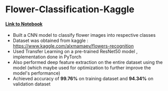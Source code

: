 # Flower-Classification-Kaggle

#### <a href="https://github.com/soumitri2001/Flower-Classification-Kaggle/blob/main/Flower_Classification_Pytorch.ipynb">Link to Notebook</a>

- Built a CNN model to classify flower images into respective classes
- Dataset was obtained from kaggle : https://www.kaggle.com/alxmamaev/flowers-recognition
- Used Transfer Learning on a pre-trained ResNet50 model , implementation done in PyTorch
- Also performed deep feature extraction on the entire dataset using the model (which maybe used for optimization to further improve the model's performance) 
- Achieved accuracy of <b>99.76%</b> on training dataset and <b>94.34%</b> on validation dataset
